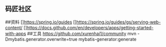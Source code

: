 ## 码匠社区

##资料
[]https://spring.io/guides
[]https://spring.io/guides/gs/serving-web-content/
[]https://docs.github.com/en/developers/apps/getting-started-with-apps
##工具
https://github.com/xurenhai1/community
 mvn -Dmybatis.generator.overwrite=true mybatis-generator:generate 
